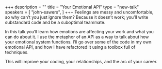 +++
description = ""
title = "Your Emotional API"
type = "new-talk"
speakers = [
        "john-sawers",
]
+++
Feelings are messy and uncomfortable, so why can’t you just ignore them? Because it doesn’t work; you’ll write substandard code and be a suboptimal teammate.

In this talk you’ll learn how emotions are affecting your work and what you can do about it. I use the metaphor of an API as a way to talk about how your emotional system functions. I’ll go over some of the code in my own emotional API, and how I have refactored it using a toolbox full of techniques.

This will improve your coding, your relationships, and the arc of your career.